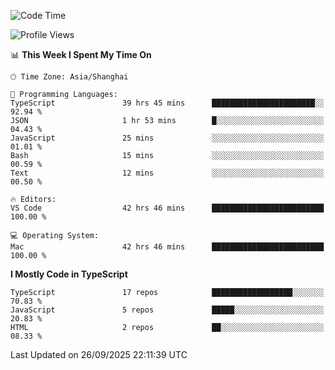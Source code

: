 <!--START_SECTION:waka-->
![Code Time](http://img.shields.io/badge/Code%20Time-8%2C385%20hrs%2012%20mins-blue)

![Profile Views](http://img.shields.io/badge/Profile%20Views-1-blue)

📊 **This Week I Spent My Time On** 

```text
🕑︎ Time Zone: Asia/Shanghai

💬 Programming Languages: 
TypeScript               39 hrs 45 mins      ███████████████████████░░   92.94 % 
JSON                     1 hr 53 mins        █░░░░░░░░░░░░░░░░░░░░░░░░   04.43 % 
JavaScript               25 mins             ░░░░░░░░░░░░░░░░░░░░░░░░░   01.01 % 
Bash                     15 mins             ░░░░░░░░░░░░░░░░░░░░░░░░░   00.59 % 
Text                     12 mins             ░░░░░░░░░░░░░░░░░░░░░░░░░   00.50 % 

🔥 Editors: 
VS Code                  42 hrs 46 mins      █████████████████████████   100.00 % 

💻 Operating System: 
Mac                      42 hrs 46 mins      █████████████████████████   100.00 % 
```

**I Mostly Code in TypeScript** 

```text
TypeScript               17 repos            ██████████████████░░░░░░░   70.83 % 
JavaScript               5 repos             █████░░░░░░░░░░░░░░░░░░░░   20.83 % 
HTML                     2 repos             ██░░░░░░░░░░░░░░░░░░░░░░░   08.33 % 
```




 Last Updated on 26/09/2025 22:11:39 UTC
<!--END_SECTION:waka-->
